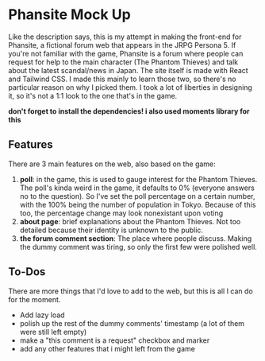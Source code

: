 # Phansite Mock Up
Like the description says, this is my attempt in making the front-end for Phansite, a fictional forum web that appears in the JRPG Persona 5. If you're not familiar with the game, Phansite is a forum where people can request for help to the main character (The Phantom Thieves) and talk about the latest scandal/news in Japan. The site itself is made with React and Tailwind CSS. I made this mainly to learn those two, so there's no particular reason on why I picked them. I took a lot of liberties in designing it, so it's not a 1:1 look to the one that's in the game.

**don't forget to install the dependencies! i also used moments library for this**

## Features
There are 3 main features on the web, also based on the game:
1. **poll**: in the game, this is used to gauge interest for the Phantom Thieves. The poll's kinda weird in the game, it defaults to 0% (everyone answers no to the question). So I've set the poll percentage on a certain number, with the 100% being the number of population in Tokyo. Because of this too, the percentage change may look nonexistant upon voting
2. **about page**: brief explanations about the Phantom Thieves. Not too detailed because their identity is unknown to the public.
3. **the forum comment section**: The place where people discuss. Making the dummy comment was tiring, so only the first few were polished well.

## To-Dos
There are more things that I'd love to add to the web, but this is all I can do for the moment.
* Add lazy load
* polish up the rest of the dummy comments' timestamp (a lot of them were still left empty)
* make a "this comment is a request" checkbox and marker
* add any other features that i might left from the game
